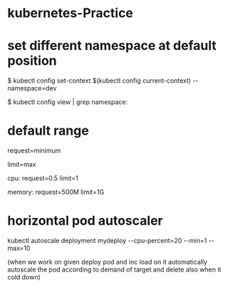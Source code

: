# kubernetes-Practice

# set different namespace at default position

$ kubectl config set-context $(kubectl config current-context) --namespace=dev

$ kubectl config view | grep namespace:

# default range
request=minimum

limit=max

cpu:
     request=0.5
     limit=1
     
memory:
       request=500M
       limit=1G

# horizontal pod autoscaler

kubectl autoscale deployment mydeploy --cpu-percent=20 --min=1 --max=10

(when we work on given deploy pod and inc load on it automatically autoscale the pod according to demand of target and delete also when it cold down)
       
    
